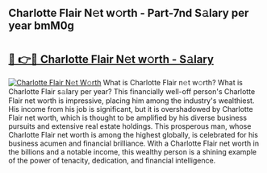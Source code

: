 ## Charlotte Flair N𝚎t w𝚘rth - Part-7nd S𝚊lary per year bmM0g

# <h2><a href="http://gc00sx.nevu.top/?p=Charlotte+Flair">🔗 👉🔴 Charlotte Flair N𝚎t w𝚘rth - S𝚊lary</a></h2>

[![Charlotte Flair N𝚎t W𝚘rth](https://i.imgur.com/Oavwk0R.jpeg)](http://gc00sx.nevu.top/?p=Charlotte+Flair)
What is Charlotte Flair n𝚎t w𝚘rth? What is Charlotte Flair s𝚊lary per year?
This financially well-off person's Charlotte Flair net worth is impressive, placing him among the industry's wealthiest. His income from his job is significant, but it is overshadowed by Charlotte Flair net worth, which is thought to be amplified by his diverse business pursuits and extensive real estate holdings. This prosperous man, whose Charlotte Flair net worth is among the highest globally, is celebrated for his business acumen and financial brilliance. With a Charlotte Flair net worth in the billions and a notable income, this wealthy person is a shining example of the power of tenacity, dedication, and financial intelligence.
